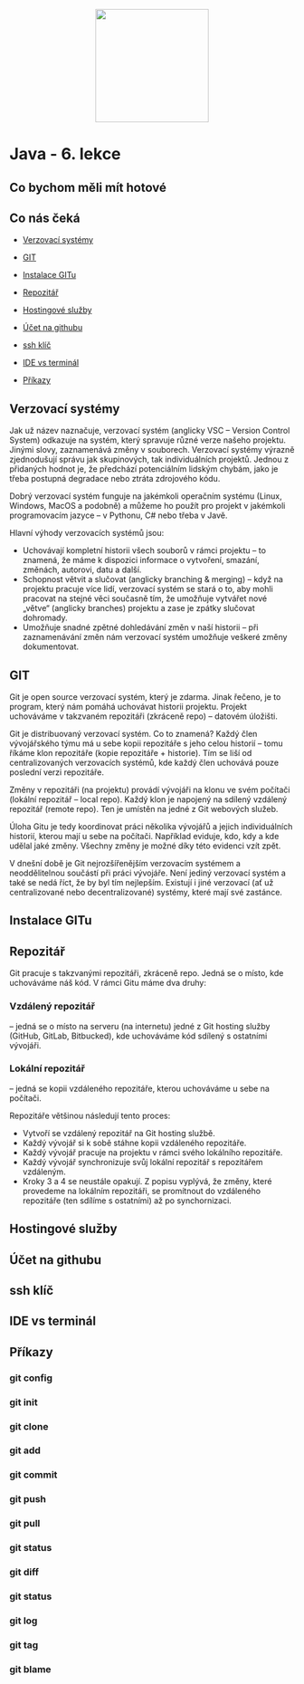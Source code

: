 <p align="center">
  <img src="https://engeto.cz/wp-content/uploads/2019/01/engeto-square.png" width="200" height="200">
</p>

# Java - 6. lekce

## Co bychom měli mít hotové

## Co nás čeká

- [Verzovací systémy](#verzovací-systémy)

- [GIT](#git)

- [Instalace GITu](#instalace-gitu)

- [Repozitář](#repozitář)

- [Hostingové služby](#hostingové-služby)

- [Účet na githubu](#účet-na-githubu)

- [ssh klíč](#ssh-klíč)

- [IDE vs terminál](#ide-vs-terminál)

- [Příkazy](#příkazy)

## Verzovací systémy

Jak už název naznačuje, verzovací systém (anglicky VSC – Version Control System) odkazuje na systém, který spravuje různé verze našeho projektu. Jinými slovy, zaznamenává změny v souborech. Verzovací systémy výrazně zjednodušují správu jak skupinových, tak individuálních projektů. Jednou z přidaných hodnot je, že předchází potenciálním lidským chybám, jako je třeba postupná degradace nebo ztráta zdrojového kódu.

Dobrý verzovací systém funguje na jakémkoli operačním systému (Linux, Windows, MacOS a podobně) a můžeme ho použít pro projekt v jakémkoli programovacím jazyce – v Pythonu, C# nebo třeba v Javě.

Hlavní výhody verzovacích systémů jsou:

 - Uchovávají kompletní historii všech souborů v rámci projektu – to znamená, že máme k dispozici informace o vytvoření, smazání, změnách, autorovi, datu a další.
 - Schopnost větvit a slučovat (anglicky branching & merging) – když na projektu pracuje více lidí, verzovací systém se stará o to, aby mohli pracovat na stejné věci současně tím, že umožňuje vytvářet nové „větve“ (anglicky branches) projektu a zase je zpátky slučovat dohromady.
 - Umožňuje snadné zpětné dohledávání změn v naší historii – při zaznamenávání změn nám verzovací systém umožňuje veškeré změny dokumentovat.

## GIT

Git je open source verzovací systém, který je zdarma. Jinak řečeno, je to program, který nám pomáhá uchovávat historii projektu. Projekt uchováváme v takzvaném repozitáři (zkráceně repo) – datovém úložišti.

Git je distribuovaný verzovací systém. Co to znamená? Každý člen vývojářského týmu má u sebe kopii repozitáře s jeho celou historií – tomu říkáme klon repozitáře (kopie repozitáře + historie). Tím se liší od centralizovaných verzovacích systémů, kde každý člen uchovává pouze poslední verzi repozitáře.

Změny v repozitáři (na projektu) provádí vývojáři na klonu ve svém počítači (lokální repozitář – local repo). Každý klon je napojený na sdílený vzdálený repozitář (remote repo). Ten je umístěn na jedné z Git webových služeb.

Úloha Gitu je tedy koordinovat práci několika vývojářů a jejich individuálních historií, kterou mají u sebe na počítači. Například eviduje, kdo, kdy a kde udělal jaké změny. Všechny změny je možné díky této evidenci vzít zpět.

V dnešní době je Git nejrozšířenějším verzovacím systémem a neoddělitelnou součástí při práci vývojáře. Není jediný verzovací systém a také se nedá říct, že by byl tím nejlepším. Existují i jiné verzovací (ať už centralizované nebo decentralizované) systémy, které mají své zastánce.

## Instalace GITu

## Repozitář

Git pracuje s takzvanými repozitáři, zkráceně repo. Jedná se o místo, kde uchováváme náš kód. V rámci Gitu máme dva druhy:

### Vzdálený repozitář
– jedná se o místo na serveru (na internetu) jedné z Git hosting služby (GitHub, GitLab, Bitbucked), kde uchováváme kód sdílený s ostatními vývojáři.

### Lokální repozitář
– jedná se kopii vzdáleného repozitáře, kterou uchováváme u sebe na počítači.

Repozitáře většinou následují tento proces:

 - Vytvoří se vzdálený repozitář na Git hosting službě.
 - Každý vývojář si k sobě stáhne kopii vzdáleného repozitáře.
 - Každý vývojář pracuje na projektu v rámci svého lokálního repozitáře.
 - Každý vývojář synchronizuje svůj lokální repozitář s repozitářem vzdáleným.
 - Kroky 3 a 4 se neustále opakují. Z popisu vyplývá, že změny, které provedeme na lokálním repozitáři, se promítnout do vzdáleného repozitáře (ten sdílíme s ostatními) až po synchornizaci.

## Hostingové služby

## Účet na githubu

## ssh klíč

## IDE vs terminál

## Příkazy

### git config

### git init

### git clone

### git add

### git commit

### git push

### git pull

### git status

### git diff

### git status

### git log

### git tag

### git blame
